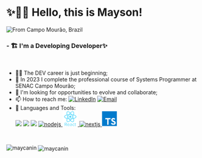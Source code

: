 # ✨👋🤓 Hello, this is Mayson!
![From Campo Mourão, Brazil](https://img.shields.io/badge/-From%20Campo%20Mourão,%20Paraná%20--%20Brazil-333333?style=flat&logo=brazil)
### - 🏗 I'm a Developing Developer✨
<br>

- 👨‍💻 The DEV career is just beginning;
- 🌱 In 2023 I complete the professional course of Systems Programmer at SENAC Campo Mourão;
- 👯 I'm looking for opportunities to evolve and collaborate;
- 📫 How to reach me: <a href="https://www.linkedin.com/in/maycanin/"><img alt="LinkedIn" src="https://img.shields.io/badge/LinkedIn-Mayson%20Inácio-blue?style=flat-square&logo=linkedin"></a>
<a href="mailto:maysoninacio@gmail.com"><img alt="Email" src="https://img.shields.io/badge/Email-maysoninacio@gmail.com-blue?style=flat-square&logo=gmail"></a>
- 🚀 Languages and Tools:<br>
<img src='https://img.icons8.com/color/48/000000/javascript.png'></img>
<img src='https://img.icons8.com/color/48/000000/html-5.png'></img>
<img src='https://img.icons8.com/color/48/000000/css3.png'></img>
  <a href="https://nodejs.org" target="_blank">
    <img
      src="https://seeklogo.com/images/N/nodejs-logo-FBE122E377-seeklogo.com.png"
      alt="nodejs"
      width="40"
      height="40"
    />
  </a>
  <a href="https://reactjs.org/" target="_blank">
    <img
      src="https://raw.githubusercontent.com/devicons/devicon/master/icons/react/react-original-wordmark.svg"
      alt="reactjs"
      width="40"
      height="40"
    />
  </a>
  <a href="https://nextjs.org/" target="_blank">
    <img
      src="https://ui-lib.com/blog/wp-content/uploads/2021/12/nextjs-boilerplate-logo.png"
      alt="nextjs"
      width="40"
      height="40"
    />
  </a>
  <a href="https://www.typescriptlang.org/" target="_blank">
    <img
      src="https://raw.githubusercontent.com/devicons/devicon/master/icons/typescript/typescript-original.svg"
      alt="typescript"
      width="40"
      height="40"
    />
  </a>
<br>
<p><img align="left" src="https://github-readme-stats.vercel.app/api/top-langs?username=maycanin&show_icons=true&locale=en&layout=compact" alt="maycanin" /></p>

<p>&nbsp;<img align="center" src="https://github-readme-stats.vercel.app/api?username=maycanin&show_icons=true&locale=en" alt="maycanin" /></p>

<!--
**maycanin/maycanin** is a ✨ _special_ ✨ repository because its `README.md` (this file) appears on your GitHub profile.

Here are some ideas to get you started:

- 🔭 I’m currently working on ...
- 🌱 I’m currently learning ...
- 👯 I’m looking to collaborate on ...
- 🤔 I’m looking for help with ...
- 💬 Ask me about ...
- 📫 How to reach me: ...
- 😄 Pronouns: ...
- ⚡ Fun fact: ...
-->
